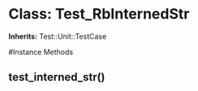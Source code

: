 # Class: Test_RbInternedStr
**Inherits:** Test::Unit::TestCase
    




#Instance Methods
## test_interned_str() [](#method-i-test_interned_str)

